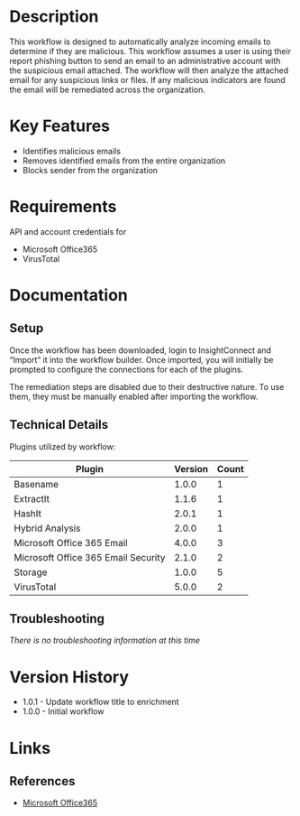# Description

This workflow is designed to automatically analyze incoming emails to determine if they are malicious. This workflow assumes a user is using their report phishing button to send an email to an administrative account with the suspicious email attached. The workflow will then analyze the attached email for any suspicious links or files. If any malicious indicators are found the email will be remediated across the organization.

# Key Features

* Identifies malicious emails
* Removes identified emails from the entire organization
* Blocks sender from the organization

# Requirements

API and account credentials for

* Microsoft Office365
* VirusTotal

# Documentation

## Setup

Once the workflow has been downloaded, login to InsightConnect and “Import” it into the workflow builder. Once imported, you will initially be prompted to configure the connections for each of the plugins.

The remediation steps are disabled due to their destructive nature. To use them, they must be manually enabled after importing the workflow.

## Technical Details

Plugins utilized by workflow:

|Plugin|Version|Count|
|----|----|--------|
|Basename|1.0.0|1|
|ExtractIt|1.1.6|1|
|HashIt|2.0.1|1|
|Hybrid Analysis|2.0.0|1|
|Microsoft Office 365 Email|4.0.0|3|
|Microsoft Office 365 Email Security|2.1.0|2|
|Storage|1.0.0|5|
|VirusTotal|5.0.0|2|

## Troubleshooting

_There is no troubleshooting information at this time_

# Version History

* 1.0.1 - Update workflow title to enrichment
* 1.0.0 - Initial workflow

# Links

## References

* [Microsoft Office365](https://www.office.com)